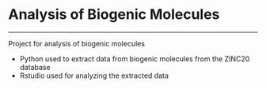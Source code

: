 # Analysis of Biogenic Molecules
---
Project for analysis of biogenic molecules
- Python used to extract data from biogenic molecules from the ZINC20 database
- Rstudio used for analyzing the extracted data

